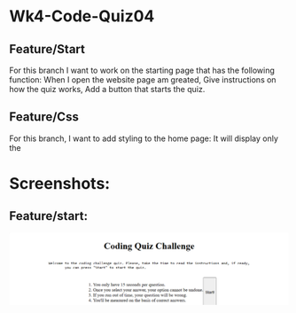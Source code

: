 # Wk4-Code-Quiz04
## Feature/Start
For this branch I want to work on the starting page that has the following function:
When I open the website page am greated,
Give instructions on how the quiz works,
Add a button that starts the quiz.
## Feature/Css
For this branch, I want to add styling to the home page:
It will display only the 

# Screenshots:
## Feature/start:
![Alt text](/doc/FeatureStart.png)